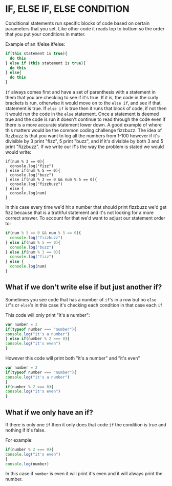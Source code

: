 # IF, ELSE IF, ELSE CONDITION
Conditional statements run specific blocks of code based on certain parameters that you set. Like other code it reads top to bottom so the order that you put your conditions in matter.

Example of an if/else if/else:
```js
if(this statement is true){
  do this
} else if (this statement is true){
  do this
} else{
  do this
}
```
`If` always comes first and have a set of parenthesis with a statement in them that you are checking to see if it's true. If it is, the code in the curly brackets is run, otherwise it would move on to the `else if`, and see if that statement is true. If `else if` is true then it runs that block of code, if not then it would run the code in the `else` statement. Once a statement is deemed true and the code is run it doesn't continue to read through the code even if there is a more accurate  statement lower down. A good example of where this matters would be the common coding challenge fizzbuzz. The idea of fizzbuzz is that you want to log all the numbers from 1-100 however if it's divisible by 3 print "fizz", 5 print "buzz", and if it's divisible by both 3 and 5 print "fizzbuzz".
If we write our if's the way the problem is stated we would would write:
```
if(num % 3 == 0){
  console.log("fizz")
} else if(num % 5 == 0){
  console.log("buzz")
} else if(num % 3 == 0 && num % 5 == 0){
  console.log("fizzbuzz")
} else {
  console.log(num)
}
```
In this case every time we'd hit a number that should print fizzbuzz we'd get fizz because that is a truthful statement and it's not looking for a more correct answer.
To account for that we'd want to adjust our statement order to:
```js
if(num % 3 == 0 && num % 5 == 0){
  console.log("fizzbuzz")
} else if(num % 5 == 0){
  console.log("buzz")
} else if(num % 3 == 0){
  console.log("fizz")
} else {
  console.log(num)
}
```

## What if we don't write else if but just another if?
Sometimes you see code that has a number of `if`'s in a row but no `else if`'s or `else`'s in this case it's checking each condition in that case each `if`

This code will only print "it's a number":
```js
var number = 2
if(typeof number === "number"){
console.log("it's a number")
} else if(number % 2 === 0){
console.log("it's even")
}
```
However this code will print both "it's a number" and "it's even"
```js
var number = 2
if(typeof number === "number"){
console.log("it's a number")
}
if(number % 2 === 0){
console.log("it's even")
}
```

## What if we only have an if?
If there is only one `if` then it only does that code `if` the condition is true and nothing if it's false.

For example:
```js
if(number % 2 === 0){
console.log("it's even")
}
console.log(number)
```
In this case if `number` is even it will print it's even and it will always print the number.
